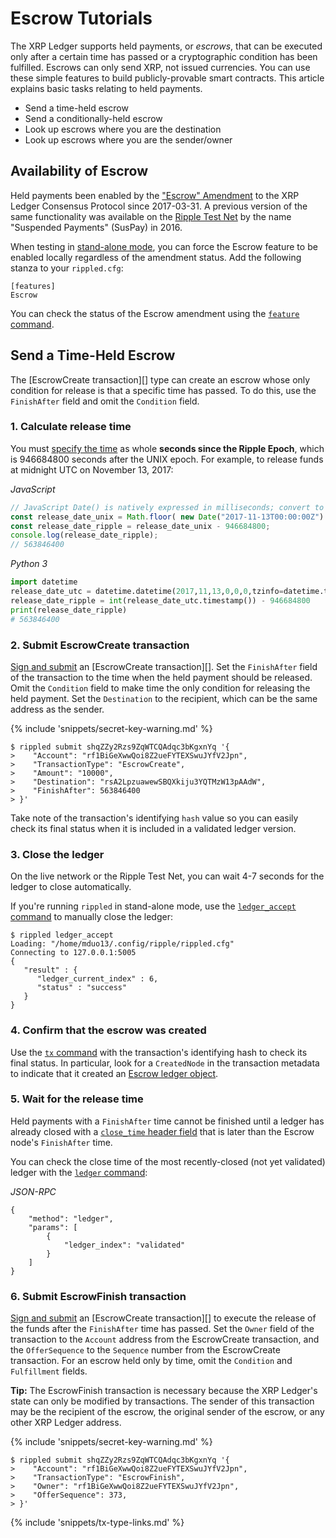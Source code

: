 # Escrow Tutorials

The XRP Ledger supports held payments, or _escrows_, that can be executed only after a certain time has passed or a cryptographic condition has been fulfilled. Escrows can only send XRP, not issued currencies. You can use these simple features to build publicly-provable smart contracts. This article explains basic tasks relating to held payments.

- Send a time-held escrow
- Send a conditionally-held escrow
- Look up escrows where you are the destination
- Look up escrows where you are the sender/owner

## Availability of Escrow

Held payments been enabled by the ["Escrow" Amendment](concept-amendments.html#escrow) to the XRP Ledger Consensus Protocol since 2017-03-31. A previous version of the same functionality was available on the [Ripple Test Net](https://ripple.com/build/ripple-test-net/) by the name "Suspended Payments" (SusPay) in 2016.

When testing in [stand-alone mode](concept-stand-alone-mode.html), you can force the Escrow feature to be enabled locally regardless of the amendment status. Add the following stanza to your `rippled.cfg`:

    [features]
    Escrow

You can check the status of the Escrow amendment using the [`feature` command](reference-rippled.html#feature).


## Send a Time-Held Escrow

The [EscrowCreate transaction][] type can create an escrow whose only condition for release is that a specific time has passed. To do this, use the `FinishAfter` field and omit the `Condition` field.

### 1. Calculate release time

You must [specify the time](reference-rippled.html#specifying-time) as whole **seconds since the Ripple Epoch**, which is 946684800 seconds after the UNIX epoch. For example, to release funds at midnight UTC on November 13, 2017:

<!-- MULTICODE_BLOCK_START -->

*JavaScript*

```js
// JavaScript Date() is natively expressed in milliseconds; convert to seconds
const release_date_unix = Math.floor( new Date("2017-11-13T00:00:00Z") / 1000 );
const release_date_ripple = release_date_unix - 946684800;
console.log(release_date_ripple);
// 563846400
```

*Python 3*

```python
import datetime
release_date_utc = datetime.datetime(2017,11,13,0,0,0,tzinfo=datetime.timezone.utc)
release_date_ripple = int(release_date_utc.timestamp()) - 946684800
print(release_date_ripple)
# 563846400
```

<!-- MULTICODE_BLOCK_END -->

### 2. Submit EscrowCreate transaction

[Sign and submit](reference-transaction-format.html#signing-and-submitting-transactions) an [EscrowCreate transaction][]. Set the `FinishAfter` field of the transaction to the time when the held payment should be released. Omit the `Condition` field to make time the only condition for releasing the held payment. Set the `Destination` to the recipient, which can be the same address as the sender.

{% include 'snippets/secret-key-warning.md' %}

    $ rippled submit shqZZy2Rzs9ZqWTCQAdqc3bKgxnYq '{
    >    "Account": "rf1BiGeXwwQoi8Z2ueFYTEXSwuJYfV2Jpn",
    >    "TransactionType": "EscrowCreate",
    >    "Amount": "10000",
    >    "Destination": "rsA2LpzuawewSBQXkiju3YQTMzW13pAAdW",
    >    "FinishAfter": 563846400
    > }'

Take note of the transaction's identifying `hash` value so you can easily check its final status when it is included in a validated ledger version.

### 3. Close the ledger

On the live network or the Ripple Test Net, you can wait 4-7 seconds for the ledger to close automatically.

If you're running `rippled` in stand-alone mode, use the [`ledger_accept` command](reference-rippled.html#ledger-accept) to manually close the ledger:

    $ rippled ledger_accept
    Loading: "/home/mduo13/.config/ripple/rippled.cfg"
    Connecting to 127.0.0.1:5005
    {
       "result" : {
          "ledger_current_index" : 6,
          "status" : "success"
       }
    }

### 4. Confirm that the escrow was created

Use the [`tx` command](reference-rippled.html#tx) with the transaction's identifying hash to check its final status. In particular, look for a `CreatedNode` in the transaction metadata to indicate that it created an [Escrow ledger object](reference-ledger-format.html#escrow).

### 5. Wait for the release time

Held payments with a `FinishAfter` time cannot be finished until a ledger has already closed with a [`close_time` header field](reference-ledger-format.html#header-format) that is later than the Escrow node's `FinishAfter` time.

You can check the close time of the most recently-closed (not yet validated) ledger with the [`ledger` command](reference-rippled.html#ledger):

<!-- MULTICODE_BLOCK_START -->

*JSON-RPC*

```
{
    "method": "ledger",
    "params": [
        {
            "ledger_index": "validated"
        }
    ]
}
```

<!-- MULTICODE_BLOCK_END -->


### 6. Submit EscrowFinish transaction

[Sign and submit](reference-transaction-format.html#signing-and-submitting-transactions) an [EscrowCreate transaction][] to execute the release of the funds after the `FinishAfter` time has passed. Set the `Owner` field of the transaction to the `Account` address from the EscrowCreate transaction, and the `OfferSequence` to the `Sequence` number from the EscrowCreate transaction. For an escrow held only by time, omit the `Condition` and `Fulfillment` fields.

**Tip:** The EscrowFinish transaction is necessary because the XRP Ledger's state can only be modified by transactions. The sender of this transaction may be the recipient of the escrow, the original sender of the escrow, or any other XRP Ledger address.

{% include 'snippets/secret-key-warning.md' %}

    $ rippled submit shqZZy2Rzs9ZqWTCQAdqc3bKgxnYq '{
    >    "Account": "rf1BiGeXwwQoi8Z2ueFYTEXSwuJYfV2Jpn",
    >    "TransactionType": "EscrowFinish",
    >    "Owner": "rf1BiGeXwwQoi8Z2ueFYTEXSwuJYfV2Jpn",
    >    "OfferSequence": 373,
    > }'




{% include 'snippets/tx-type-links.md' %}

